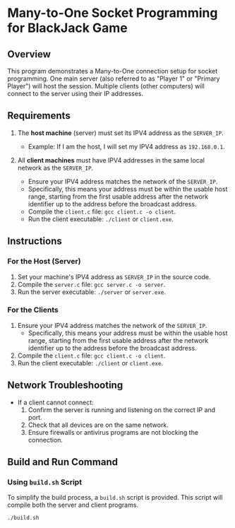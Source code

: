 # Many-to-One Socket Programming for BlackJack Game

## Overview

This program demonstrates a Many-to-One connection setup for socket programming. One main server (also referred to as "Player 1" or "Primary Player") will host the session. Multiple clients (other computers) will connect to the server using their IP addresses.

## Requirements

1. The **host machine** (server) must set its IPV4 address as the `SERVER_IP`.

   - Example: If I am the host, I will set my IPV4 address as `192.168.0.1`.

2. All **client machines** must have IPV4 addresses in the same local network as the `SERVER_IP`.
   - Ensure your IPV4 address matches the network of the `SERVER_IP`.
   - Specifically, this means your address must be within the usable host range, starting from the first usable address after the network identifier up to the address before the broadcast address.
   - Compile the `client.c` file: `gcc client.c -o client`.
   - Run the client executable: `./client` or `client.exe`.

## Instructions

### For the Host (Server)

1. Set your machine's IPV4 address as `SERVER_IP` in the source code.
2. Compile the `server.c` file: `gcc server.c -o server`.
3. Run the server executable: `./server` or `server.exe`.

### For the Clients

1. Ensure your IPV4 address matches the network of the `SERVER_IP`.
   - Specifically, this means your address must be within the usable host range, starting from the first usable address after the network identifier up to the address before the broadcast address.
2. Compile the `client.c` file: `gcc client.c -o client`.
3. Run the client executable: `./client` or `client.exe`.

## Network Troubleshooting

- If a client cannot connect:
  1. Confirm the server is running and listening on the correct IP and port.
  2. Check that all devices are on the same network.
  3. Ensure firewalls or antivirus programs are not blocking the connection.

## Build and Run Command

### Using `build.sh` Script

To simplify the build process, a `build.sh` script is provided. This script will compile both the server and client programs.

```sh
./build.sh
```
